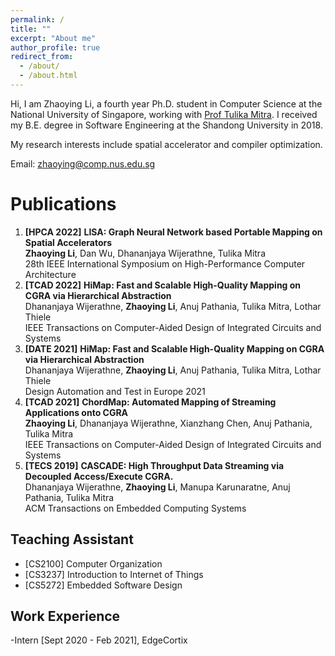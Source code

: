 ```yaml
---
permalink: /
title: ""
excerpt: "About me"
author_profile: true
redirect_from: 
  - /about/
  - /about.html
---
```


Hi, I am Zhaoying Li, a fourth year Ph.D. student in Computer Science at the National University of Singapore, working with [Prof Tulika Mitra](https://www.comp.nus.edu.sg/~tulika/). I received my B.E. degree in Software Engineering at the Shandong University in 2018.

My research interests include spatial accelerator and compiler optimization.

Email: zhaoying@comp.nus.edu.sg



Publications 
======
1. **[HPCA 2022]** **LISA: Graph Neural Network based Portable Mapping on Spatial Accelerators**\
**Zhaoying Li**, Dan Wu, Dhananjaya Wijerathne, Tulika Mitra\
28th IEEE International Symposium on High-Performance Computer Architecture
1. **[TCAD 2022]** **HiMap: Fast and Scalable High-Quality Mapping on CGRA via Hierarchical Abstraction**\
Dhananjaya Wijerathne, **Zhaoying Li**, Anuj Pathania, Tulika Mitra, Lothar Thiele\
IEEE Transactions on Computer-Aided Design of Integrated Circuits and Systems 
1. **[DATE 2021]** **HiMap: Fast and Scalable High-Quality Mapping on CGRA via Hierarchical Abstraction**\
Dhananjaya Wijerathne, **Zhaoying Li**, Anuj Pathania, Tulika Mitra, Lothar Thiele\
Design Automation and Test in Europe 2021
1. **[TCAD 2021]** **ChordMap: Automated Mapping of Streaming Applications onto CGRA**\
**Zhaoying Li**, Dhananjaya Wijerathne, Xianzhang Chen, Anuj Pathania, Tulika Mitra\
IEEE Transactions on Computer-Aided Design of Integrated Circuits and Systems
1. **[TECS 2019]** **CASCADE: High Throughput Data Streaming via Decoupled Access/Execute CGRA.**\
Dhananjaya Wijerathne, **Zhaoying Li**, Manupa Karunaratne, Anuj Pathania, Tulika Mitra\
ACM Transactions on Embedded Computing Systems



Teaching Assistant
------
- [CS2100] Computer Organization
- [CS3237] Introduction to Internet of Things
- [CS5272] Embedded Software Design


Work Experience
------
-Intern [Sept 2020 - Feb 2021], EdgeCortix


